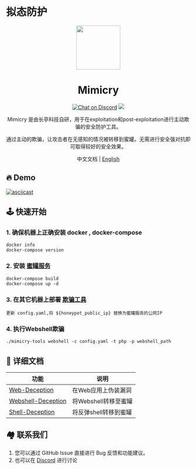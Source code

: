 # 拟态防护

<p align="center">
  <img src="https://heap-web.oss-cn-hangzhou.aliyuncs.com/logo/logo_mimicry.svg" width="120">
</p>
<h1 align="center"> Mimicry </h1>



<p align="center">
<a href="https://discord.gg/KjQGUrG8aJ">
      <img src="https://img.shields.io/discord/1045276181408264202.svg" alt="Chat on Discord"></a>
      <a href="https://www.blackhat.com/eu-22/arsenal/schedule/index.html#mimicry-an-active-deception-tool-29517">
<img src="https://img.shields.io/badge/Blackhat%20Arsenal-EUROPE%202022-blue" /></a>

<p align="center"> Mimicry 是由长亭科技自研，用于在exploitation和post-exploitation进行主动欺骗的安全防护工具。 </p>
<p align="center"> 通过主动的欺骗，让攻击者在无感知的情况被转移到蜜罐。无需进行安全强对抗即可取得较好的安全效果。 </p>
</p>
<p align="center"> 中文文档 | <a href="README.md">English</a> </p>

## 🔥 Demo

[![asciicast](https://asciinema.org/a/3WO3x1d4tx4KHb4pwbkBLg5lh.svg)](https://asciinema.org/a/3WO3x1d4tx4KHb4pwbkBLg5lh)

## 🕹️ 快速开始
### 1. 确保机器上正确安装 docker , docker-compose
```
docker info
docker-compose version
```
### 2. 安装 [蜜罐服务](https://github.com/chaitin/mimicry/tree/master/mimicry/honeypot)
```
docker-compose build
docker-compose up -d
```
### 3. 在其它机器上部署 [欺骗工具](https://github.com/chaitin/mimicry/tree/master/mimicry/tools) 
```
更新 config.yaml,将 ${honeypot_public_ip} 替换为蜜罐服务的公网IP
```
### 4. 执行Webshell欺骗
```
./mimicry-tools webshell -c config.yaml -t php -p webshell_path
```


## 📝 详细文档

| 功能                                                        | 说明              | 
|-----------------------------------------------------------|-----------------|
| [Web-Deception](docs/web-deception.zh-CN.md)              | 在Web应用上伪装漏洞        |
| [Webshell-Deception](docs/webshell-deception.zh-CN.md)         | 将Webshell转移至蜜罐  |
| [Shell-Deception](docs/shell-deception.zh-CN.md)             | 将反弹shell转移到蜜罐  |

    



## 🏘️ 联系我们
1. 您可以通过 GitHub Issue 直接进行 Bug 反馈和功能建议。
2. 也可以在 [Discord](https://discord.gg/KjQGUrG8aJ) 进行讨论
